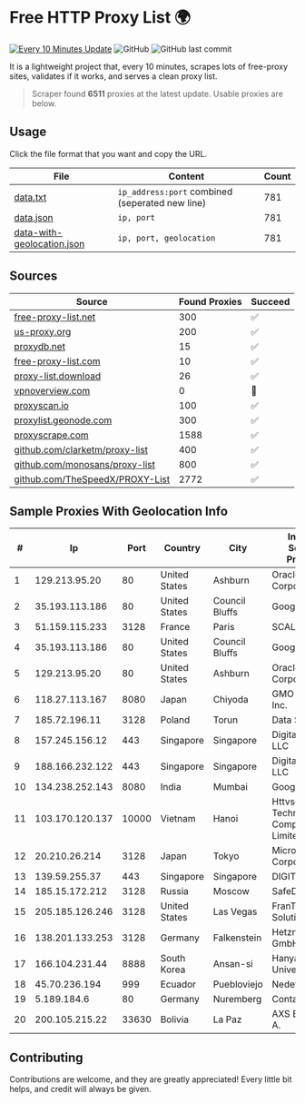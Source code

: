
# Free HTTP Proxy List 🌍

[![Every 10 Minutes Update](https://github.com/mertguvencli/http-proxy-list/actions/workflows/main.yml/badge.svg?branch=main)](https://github.com/mertguvencli/http-proxy-list/actions/workflows/main.yml)
![GitHub](https://img.shields.io/github/license/mertguvencli/http-proxy-list)
![GitHub last commit](https://img.shields.io/github/last-commit/mertguvencli/http-proxy-list)

It is a lightweight project that, every 10 minutes, scrapes lots of free-proxy sites, validates if it works, and serves a clean proxy list.


> Scraper found **6511** proxies at the latest update. Usable proxies are below.

## Usage

Click the file format that you want and copy the URL.


|File|Content|Count|
|----|-------|-----|
|[data.txt](https://raw.githubusercontent.com/mertguvencli/http-proxy-list/main/proxy-list/data.txt)|`ip_address:port` combined (seperated new line)|781|
|[data.json](https://raw.githubusercontent.com/mertguvencli/http-proxy-list/main/proxy-list/data.json)|`ip, port`|781|
|[data-with-geolocation.json](https://raw.githubusercontent.com/mertguvencli/http-proxy-list/main/proxy-list/data-with-geolocation.json)|`ip, port, geolocation`|781|

## Sources

|Source|Found Proxies|Succeed|
|------|-------------|-------|
|[free-proxy-list.net](https://free-proxy-list.net)|300|✅|
|[us-proxy.org](https://www.us-proxy.org)|200|✅|
|[proxydb.net](http://proxydb.net)|15|✅|
|[free-proxy-list.com](https://free-proxy-list.com/?page=&port=&type%5B%5D=http&type%5B%5D=https&up_time=0&search=Search)|10|✅|
|[proxy-list.download](https://www.proxy-list.download/HTTP)|26|✅|
|[vpnoverview.com](https://vpnoverview.com/privacy/anonymous-browsing/free-proxy-servers)|0|🚫|
|[proxyscan.io](https://www.proxyscan.io)|100|✅|
|[proxylist.geonode.com](https://proxylist.geonode.com/api/proxy-list?limit=300&page=1&sort_by=lastChecked&sort_type=desc&protocols=http,https)|300|✅|
|[proxyscrape.com](https://api.proxyscrape.com/v2/?request=displayproxies&protocol=http&timeout=10000&country=all&ssl=all&anonymity=all)|1588|✅|
|[github.com/clarketm/proxy-list](https://raw.githubusercontent.com/clarketm/proxy-list/master/proxy-list-raw.txt)|400|✅|
|[github.com/monosans/proxy-list](https://raw.githubusercontent.com/monosans/proxy-list/main/proxies/http.txt)|800|✅|
|[github.com/TheSpeedX/PROXY-List](https://raw.githubusercontent.com/TheSpeedX/PROXY-List/master/http.txt)|2772|✅|


## Sample Proxies With Geolocation Info

|#|Ip|Port|Country|City|Internet Service Provider|
|-|--|----|-------|----|-------------------------|
|1|129.213.95.20|80|United States|Ashburn|Oracle Corporation|
|2|35.193.113.186|80|United States|Council Bluffs|Google LLC|
|3|51.159.115.233|3128|France|Paris|SCALEWAY|
|4|35.193.113.186|80|United States|Council Bluffs|Google LLC|
|5|129.213.95.20|80|United States|Ashburn|Oracle Corporation|
|6|118.27.113.167|8080|Japan|Chiyoda|GMO Internet, Inc.|
|7|185.72.196.11|3128|Poland|Torun|Data Space|
|8|157.245.156.12|443|Singapore|Singapore|DigitalOcean, LLC|
|9|188.166.232.122|443|Singapore|Singapore|DigitalOcean, LLC|
|10|134.238.252.143|8080|India|Mumbai|Google LLC|
|11|103.170.120.137|10000|Vietnam|Hanoi|Httvserver Technology Company Limited|
|12|20.210.26.214|3128|Japan|Tokyo|Microsoft Corporation|
|13|139.59.255.37|443|Singapore|Singapore|DIGITALOCEAN|
|14|185.15.172.212|3128|Russia|Moscow|SafeData LLC|
|15|205.185.126.246|3128|United States|Las Vegas|FranTech Solutions|
|16|138.201.133.253|3128|Germany|Falkenstein|Hetzner Online GmbH|
|17|166.104.231.44|8888|South Korea|Ansan-si|Hanyang University|
|18|45.70.236.194|999|Ecuador|Puebloviejo|Nedetel S.A.|
|19|5.189.184.6|80|Germany|Nuremberg|Contabo GmbH|
|20|200.105.215.22|33630|Bolivia|La Paz|AXS Bolivia S. A.|



## Contributing

Contributions are welcome, and they are greatly appreciated! Every
little bit helps, and credit will always be given.

